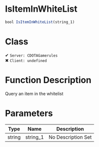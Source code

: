 # IsItemInWhiteList
```js	
bool IsItemInWhiteList(string_1)
```
# Class
✔ `Server: CDOTAGamerules`  
✖ `Client: undefined`  

# Function Description
Query an item in the whitelist
# Parameters
Type|Name|Description
--|--|--
string|string_1|No Description Set

